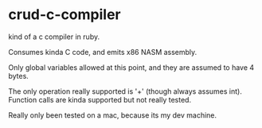 crud-c-compiler
===============

kind of a c compiler in ruby.

Consumes kinda C code, and emits x86 NASM assembly.

Only global variables allowed at this point, and they are assumed to have 4 bytes.

The only operation really supported is '+' (though always assumes int).
Function calls are kinda supported but not really tested.


Really only been tested on a mac, because its my dev machine.
